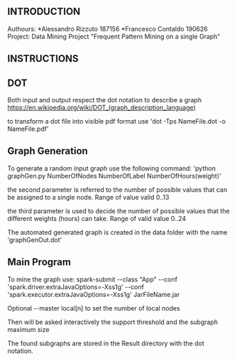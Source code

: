 INTRODUCTION
------------
Authours:
*Alessandro Rizzuto 187156
*Francesco Contaldo 190626
Project:
Data Mining Project "Frequent Pattern Mining on a single Graph"

INSTRUCTIONS
-----------

DOT
---
Both input and output respect the dot notation to describe a graph
https://en.wikipedia.org/wiki/DOT_(graph_description_language)

to transform a dot file into visible pdf format use
'dot -Tps NameFile.dot -o  NameFile.pdf'

Graph Generation
-------------
To generate a random input graph use the following command:
'python graphGen.py NumberOfNodes NumberOfLabel NumberOfHours(weight)'

the second parameter is referred to the number of possible values that can be assigned to a single node. Range of value valid 0..13

the third parameter is used to decide the number of possible values that the different weights (hours) can take. Range of valid value 0..24

The automated generated graph is created in the data folder with the name 'graphGenOut.dot'


Main Program
------------
To mine the graph use:
spark-submit --class "App" --conf 'spark.driver.extraJavaOptions=-Xss1g' --conf 'spark.executor.extraJavaOptions=-Xss1g' JarFileName.jar

Optional --master local[n] to set the number of local nodes

Then will be asked interactively the support threshold and the subgraph maximum size

The found subgraphs are stored in the Result directory with the dot notation.
